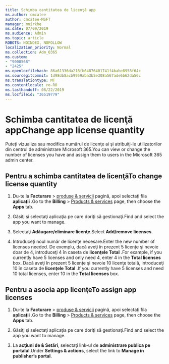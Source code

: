 ```yaml
---
title: Schimba cantitatea de licenţă app
ms.author: cmcatee
author: cmcatee-MSFT
manager: mnirkhe
ms.date: 07/09/2019
ms.audience: Admin
ms.topic: article
ROBOTS: NOINDEX, NOFOLLOW
localization_priority: Normal
ms.collection: Adm_O365
ms.custom:
- "9000568"
- "2425"
ms.openlocfilehash: 86a61336da218fb64876401741f4babe8958f64c
ms.sourcegitcommit: 1d98db8acb9959aba3b5e308a567ade6b62da56c
ms.translationtype: MT
ms.contentlocale: ro-RO
ms.lasthandoff: 08/22/2019
ms.locfileid: "36519779"
---
```

# <a name="change-app-license-quantity"></a><span data-ttu-id="20427-102">Schimba cantitatea de licenţă app</span><span class="sxs-lookup"><span data-stu-id="20427-102">Change app license quantity</span></span>

<span data-ttu-id="20427-103">Puteţi vizualiza sau modifica numărul de licenţe ai şi atribuiţi-le utilizatorilor din centrul de administrare Microsoft 365.</span><span class="sxs-lookup"><span data-stu-id="20427-103">You can view or change the number of licenses you have and assign them to users in the Microsoft 365 admin center.</span></span> 

## <a name="to-change-license-quantity"></a><span data-ttu-id="20427-104">Pentru a schimba cantitatea de licenţă</span><span class="sxs-lookup"><span data-stu-id="20427-104">To change license quantity</span></span>

1. <span data-ttu-id="20427-105">Du-te la **Facturare** > [produse & servicii](https://go.microsoft.com/fwlink/p/?linkid=842054) pagină, apoi selectaţi fila **aplicaţii** .</span><span class="sxs-lookup"><span data-stu-id="20427-105">Go to the **Billing** > [Products & services](https://go.microsoft.com/fwlink/p/?linkid=842054) page, then choose the **Apps** tab.</span></span>

2. <span data-ttu-id="20427-106">Găsiţi şi selectaţi aplicaţia pe care doriţi să gestionaţi.</span><span class="sxs-lookup"><span data-stu-id="20427-106">Find and select the app you want to manage.</span></span>  

3. <span data-ttu-id="20427-107">Selectaţi **Adăugare/eliminare licenţe**.</span><span class="sxs-lookup"><span data-stu-id="20427-107">Select **Add/remove licenses**.</span></span>

4. <span data-ttu-id="20427-108">Introduceţi noul număr de licenţe necesare.</span><span class="sxs-lookup"><span data-stu-id="20427-108">Enter the new number of licenses needed.</span></span> <span data-ttu-id="20427-109">De exemplu, dacă aveţi în prezent 5 licenţe şi nevoie doar de 4, introduceţi 4 în caseta de **licenţele Total** .</span><span class="sxs-lookup"><span data-stu-id="20427-109">For example, if you currently have 5 licenses and only need 4, enter 4 in the **Total licenses** box.</span></span> <span data-ttu-id="20427-110">Dacă aveţi în prezent 5 licenţe şi nevoie 10 licenţe totală, introduceţi 10 în caseta de **licenţele Total** .</span><span class="sxs-lookup"><span data-stu-id="20427-110">If you currently have 5 licenses and need 10 total licenses, enter 10 in the **Total licenses** box.</span></span>

## <a name="to-assign-app-licenses"></a><span data-ttu-id="20427-111">Pentru a asocia app licenţe</span><span class="sxs-lookup"><span data-stu-id="20427-111">To assign app licenses</span></span>

1. <span data-ttu-id="20427-112">Du-te la **Facturare** > [produse & servicii](https://go.microsoft.com/fwlink/p/?linkid=842054) pagină, apoi selectaţi fila **aplicaţii** .</span><span class="sxs-lookup"><span data-stu-id="20427-112">Go to the **Billing** > [Products & services](https://go.microsoft.com/fwlink/p/?linkid=842054) page, then choose the **Apps** tab.</span></span>

2. <span data-ttu-id="20427-113">Găsiţi şi selectaţi aplicaţia pe care doriţi să gestionaţi.</span><span class="sxs-lookup"><span data-stu-id="20427-113">Find and select the app you want to manage.</span></span>  

3. <span data-ttu-id="20427-114">La **acţiuni de & Setări**, selectaţi link-ul de **administrare publica pe portalul**.</span><span class="sxs-lookup"><span data-stu-id="20427-114">Under **Settings & actions**, select the link to **Manage in publisher’s portal**.</span></span>